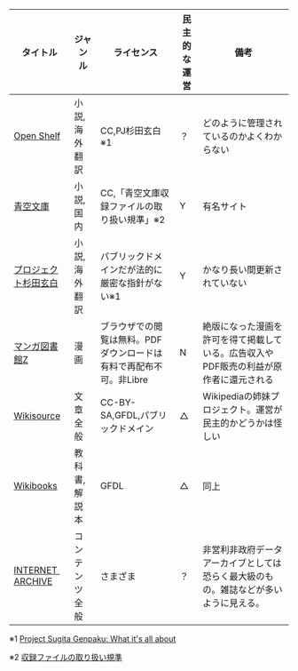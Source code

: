 | タイトル                                                                                                       | ジャンル    | ライセンス                                 | 民主的な運営 | 備考                                           |
| ---------------------------------------------------------------------------------------------------------- | --------------------- | ------------------------------------- | --------------------------- | -------------------------------------------- |
| [Open Shelf](https://open-shelf.appspot.com/)                                                              | 小説,海外翻訳 | CC,PJ杉田玄白※1                           | ？      | どのように管理されているのかよくわからない                        |
| [青空文庫](https://www.aozora.gr.jp/index.html)                                                                | 小説,国内   | CC,「青空文庫収録ファイルの取り扱い規準」※2              | Y      | 有名サイト                                        |
| [プロジェクト杉田玄白](https://www.genpaku.org/)                                                                     | 小説,海外翻訳 | パブリックドメインだが法的に厳密な指針がない※1              | Y      | かなり長い間更新されていない                               |
| [マンガ図書館Z](https://www.mangaz.com/)                                                                         | 漫画      | ブラウザでの閲覧は無料。PDFダウンロードは有料で再配布不可。非Libre | N      | 絶版になった漫画を許可を得て掲載している。広告収入やPDF販売の利益が原作者に還元される |
| [Wikisource](https://ja.wikisource.org/wiki/%E3%83%A1%E3%82%A4%E3%83%B3%E3%83%9A%E3%83%BC%E3%82%B8)        | 文章全般    | CC-BY-SA,GFDL,パブリックドメイン               | △      | Wikipediaの姉妹プロジェクト。運営が民主的かどうかは怪しい            |
| [Wikibooks](https://ja.wikipedia.org/wiki/%E3%82%A6%E3%82%A3%E3%82%AD%E3%83%96%E3%83%83%E3%82%AF%E3%82%B9) | 教科書,解説本 | GFDL                                  | △      | 同上                                           |
| [INTERNET  ARCHIVE](https://archive.org/)                                                                  | コンテンツ全般 | さまざま                                  | ？      | 非営利非政府データアーカイブとしては恐らく最大級のもの。雑誌などが多いように見える。   |

※1 [Project Sugita Genpaku: What it's all about](https://www.genpaku.org/sugitaidea.html)

※2 [収録ファイルの取り扱い規準](https://www.aozora.gr.jp/guide/kijyunn.html "青空文庫ファイルの利用")


